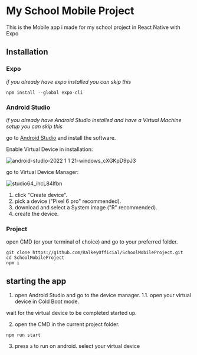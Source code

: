# My School Mobile Project

This is the Mobile app i made for my school project in React Native with Expo

## Installation

### Expo

*if you already have expo installed you can skip this*

```
npm install --global expo-cli
```

### Android Studio

*if you already have Android Studio installed and have a Virtual Machine setup you can skip this*

go to [Android Studio](https://developer.android.com/studio) and install the software.

Enable Virtual Device in installation:

![android-studio-2022 1 1 21-windows_cXGKpD9pJ3](https://user-images.githubusercontent.com/30209145/232698236-e95fa718-17d0-4e0b-b71e-244b80eefd76.png)

go to Virtual Device Manager:

![studio64_ihcL84lfbn](https://user-images.githubusercontent.com/30209145/232698296-2684fbb7-5ee6-4c0e-94cb-5f1a60b9eff7.png)

1. click "Create device".
2. pick a device ("Pixel 6 pro" recommended).
3. download and select a System image ("R" recommended).
4. create the device.

### Project

open CMD (or your terminal of choice) and go to your preferred folder.

```
git clone https://github.com/RalkeyOfficial/SchoolMobileProject.git
cd SchoolMobileProject
npm i
```

## starting the app

1. open Android Studio and go to the device manager.
1.1. open your virtual device in Cold Boot mode.

wait for the virtual device to be completed started up.

2. open the CMD in the current project folder.

```
npm run start
```

3. press `a` to run on android.
select your virtual device
